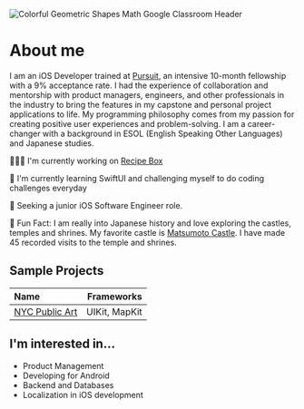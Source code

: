 ![Colorful Geometric Shapes Math Google Classroom Header](https://user-images.githubusercontent.com/52185677/117301505-b3104b80-ae48-11eb-890e-30639c13e7a8.png)

# About me
I am an iOS Developer trained at [Pursuit](https://www.pursuit.org/), an intensive 10-month fellowship with a 9% acceptance rate. I had the experience of collaboration and mentorship with product managers, engineers, and other professionals in the industry to bring the features in my capstone and personal project applications to life. My programming philosophy comes from my passion for creating positive user experiences and problem-solving. I am a career-changer with a background in ESOL (English Speaking Other Languages) and Japanese studies. 

👩🏾‍💻   I'm currently working on [Recipe Box](https://github.com/jocelyn-boyd/Recipe-Box)

🌱   I'm currently learning SwiftUI and challenging myself to do coding challenges everyday

🏢   Seeking a junior iOS Software Engineer role.

🙂   Fun Fact: I am really into Japanese history and love exploring the castles, temples and shrines. My favorite castle is [Matsumoto Castle](https://visitmatsumoto.com/en/spot/matsumotocastle/). I have made 45 recorded visits to the temple and shrines.

## Sample Projects
|Name      |Frameworks|
|:---------|---------:|
|[NYC Public Art](https://github.com/jocelyn-boyd/nyc-public-art) | UIKit, MapKit |

## I'm interested in...
- Product Management
- Developing for Android
- Backend and Databases
- Localization in iOS development
